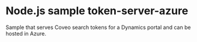 # Node.js sample token-server-azure

Sample that serves Coveo search tokens for a Dynamics portal and can be hosted in Azure.